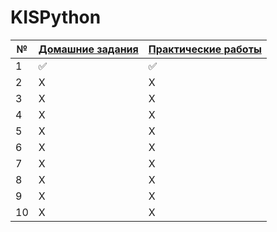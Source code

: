 # KISPython

| № |[Домашние задания](https://github.com/QuasyStellar/KISPythonPublic/HomeWork/tree/main)|[Практические работы](https://github.com/QuasyStellar/KISPythonPublic/Practice/tree/main) |
| ------------- | ------------- | ------------- |
| 1 |✅|✅ |
| 2 |X| X|
| 3 |X|X |
| 4 |X|X |
| 5 |X|X |
| 6 | X | X|
| 7 | X | X| 
| 8 |X|X| 
| 9 |X |X|
| 10 |X|X|


